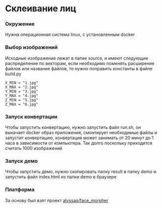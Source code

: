 # Склеивание лиц

### Окружение
Нужна операционная система linux, c установленным docker

### Выбор изображений

Исходные изображение лежат в папке source, и имеют следующие распределение по векторам, если необходимо поменять расширение файлов или название файлов, то нужно поправить константы в файле build.py
```
X_MIN = "1.jpg"
X_MAX = "2.jpg"
Y_MIN = "3.jpg"
Y_MAX = "4.jpg"
Z_MIN = "5.jpg"
Z_MAX = "6.jpg"
```

### Запуск конвертации

Чтобы запустить конвертацию, нужно запустить файл run.sh, он выкачает docker образ приложения, смонтирует необходимые файлы и запустит конвертацию, конвертация может занимать от 20 минут до 1 часа в зависимости от компьютера. Так долго поскольку приходится считать 1000 изображений

### Запуск демо

Чтобы запустить демо, нужно скопировать папку result в папку demo и запустить файл index.html из папки demo в браузере

### Платформа

За основу был взят проект [alyssaq/face_morpher](https://github.com/alyssaq/face_morpher)
